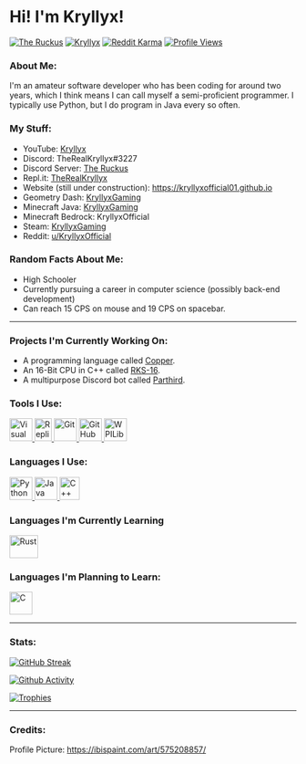 # Hi! I'm Kryllyx!

[![The Ruckus](https://dcbadge.vercel.app/api/server/MDTF5eGUAC?style=flat&theme=default-inverted)](https://discord.gg/MDTF5eGUAC) [![Kryllyx](https://img.shields.io/youtube/channel/subscribers/UCCvt5Su0rBOPYp17EptU5Sg?style=flat&label=Subscribers&color=FF0000&logo=YouTube)](https://m.youtube.com/channel/UCCvt5Su0rBOPYp17EptU5Sg) [![Reddit Karma](https://img.shields.io/reddit/user-karma/combined/kryllyxofficial?color=FF4500&logo=Reddit&logoColor=FFFFFF)](https://www.reddit.com/user/KryllyxOfficial) [![Profile Views](https://komarev.com/ghpvc/?username=kryllyxoffical01&style=flat&color=blue&label=Profile%20Views)](https://github.com/kryllyxofficial01)

### About Me:
I'm an amateur software developer who has been coding for around two years, which I think means I can call myself a semi-proficient programmer. I typically use Python, but I do program in Java every so often.

<h3 id="my-stuff">My Stuff:</h3>

- YouTube: [Kryllyx](https://www.youtube.com/channel/UCCvt5Su0rBOPYp17EptU5Sg)
- Discord: TheRealKryllyx#3227
- Discord Server: [The Ruckus](https://discord.gg/MDTF5eGUAC)
- Repl.it: [TheRealKryllyx](https://replit.com/@therealkryllyx)
- Website (still under construction): https://kryllyxofficial01.github.io
- Geometry Dash: [KryllyxGaming](https://gdbrowser.com/u/kryllyxgaming)
- Minecraft Java: [KryllyxGaming](https://namemc.com/profile/KryllyxGaming.1)
- Minecraft Bedrock: KryllyxOfficial
- Steam: [KryllyxGaming](https://steamcommunity.com/id/KryllyxGaming)
- Reddit: [u/KryllyxOfficial](https://www.reddit.com/user/KryllyxOfficial)

### Random Facts About Me:
- High Schooler
- Currently pursuing a career in computer science (possibly back-end development)
- Can reach 15 CPS on mouse and 19 CPS on spacebar.

---

### Projects I'm Currently Working On:
- A programming language called [Copper](https://github.com/copper-lang/copper).
- An 16-Bit CPU in C++ called [RKS-16](https://github.com/kryllyxofficial01/RKS-16).
- A multipurpose Discord bot called [Parthird](https://github.com/kryllyxofficial01/parthird).

### Tools I Use:
<p align="left">
<a href="https://code.visualstudio.com">
  <img src="https://cdn.jsdelivr.net/gh/devicons/devicon/icons/vscode/vscode-original.svg" height="40" width="40" alt="Visual Studio Code">
</a>
<a href="https://replit.com">
  <img src="https://user-images.githubusercontent.com/97801783/199977804-e2d80a29-2f81-4985-adfc-eb47c8944481.png" height="40" width="30" alt="Replit">
</a>
<a href="https://git-scm.com/?scrlybrkr=2a887914">
  <img src="https://cdn.jsdelivr.net/gh/devicons/devicon/icons/git/git-plain.svg" height="40" width="40" alt="Git">
</a>
<a href="https://docs.github.com/en/codespaces">
  <img src="https://user-images.githubusercontent.com/97801783/185406328-19ee4420-f497-4fd6-b214-e82c7ffe4fee.png" height="40" width="40" alt="GitHub Codespaces">
</a>
<a href="https://wpilib.org">
  <img src="https://user-images.githubusercontent.com/97801783/185406854-6c7efe05-8cfa-431b-9653-b1448681850c.png" height="40" width="40" alt="WPILib">
</a>

### Languages I Use:
<p align="left">
<a href="https://www.python.org">
  <img src="https://cdn.jsdelivr.net/gh/devicons/devicon/icons/python/python-original.svg" height="40" width="40" alt="Python">
</a>
<a href="https://www.java.com/en">
  <img src="https://cdn.jsdelivr.net/gh/devicons/devicon/icons/java/java-original.svg" height="40" width="40" alt="Java">
</a>
<a href="https://cplusplus.com">
  <img src="https://user-images.githubusercontent.com/42747200/46140125-da084900-c26d-11e8-8ea7-c45ae6306309.png" height="40" width="35" alt="C++">
</a>

### Languages I'm Currently Learning
<p align="left">
<a href="https://www.rust-lang.org">
  <img src="https://user-images.githubusercontent.com/97801783/182677907-a7fb7c71-f844-4e04-9b06-f380d5cc6a51.png" height="40" width="50" alt="Rust">
</a>

### Languages I'm Planning to Learn:
<p align="left">
<a href="https://m.youtube.com/watch?v=dQw4w9WgXcQ">
  <img src="https://cdn.jsdelivr.net/gh/devicons/devicon/icons/c/c-original.svg" height="40" width="40" alt="C">
</a>

---

### Stats:
[![GitHub Streak](https://streak-stats.demolab.com?user=kryllyxofficial01&theme=react)](https://git.io/streak-stats)

[![Github Activity](https://activity-graph.herokuapp.com/graph?username=kryllyxofficial01&theme=react-dark)](https://github.com/ashutosh00710/github-readme-activity-graph)

[![Trophies](https://github-profile-trophy.vercel.app/?username=kryllyxofficial01&theme=algolia&)](https://github.com/ryo-ma/github-profile-trophy)

---
  
### Credits:
Profile Picture: https://ibispaint.com/art/575208857/
